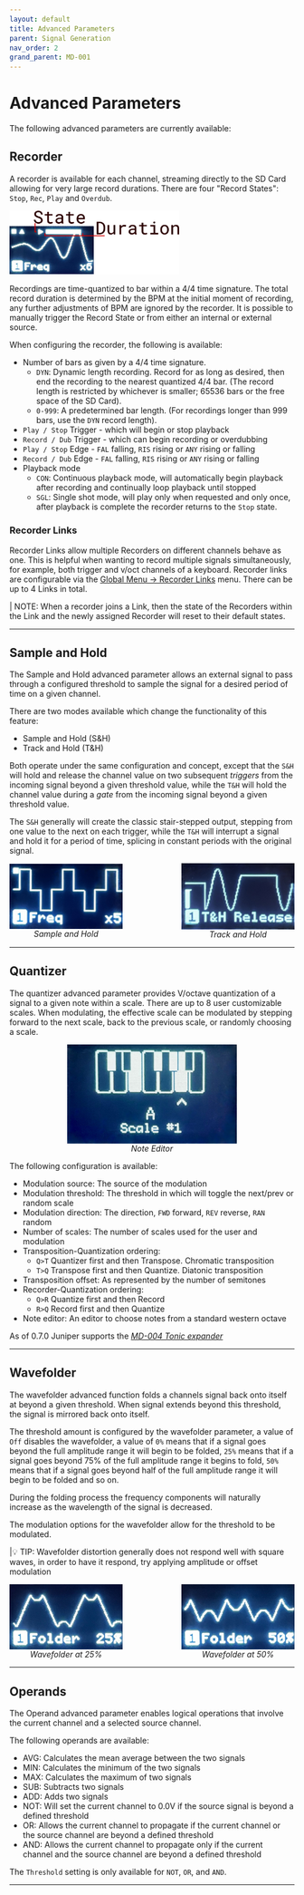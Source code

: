 ```yaml
---
layout: default
title: Advanced Parameters
parent: Signal Generation
nav_order: 2
grand_parent: MD-001
---
```


# Advanced Parameters

The following advanced parameters are currently available:

## Recorder

A recorder is available for each channel, streaming directly to the SD Card allowing for very large record durations. There are four "Record States": `Stop`, `Rec`, `Play` and `Overdub`.

<img src="/images/md001-record-diagram.png" width="300px"/>

Recordings are time-quantized to bar within a 4/4 time signature. The total record duration is determined by the BPM at the initial moment of recording, any further adjustments of BPM are ignored by the recorder. It is possible to manually trigger the Record State or from either an internal or external source.

When configuring the recorder, the following is available:

- Number of bars as given by a 4/4 time signature.
  - `DYN`: Dynamic length recording. Record for as long as desired, then end the recording to the nearest quantized 4/4 bar. (The record length is restricted by whichever is smaller; 65536 bars or the free space of the SD Card).
  - `0-999`: A predetermined bar length. (For recordings longer than 999 bars, use the `DYN` record length).
- `Play / Stop` Trigger - which will begin or stop playback
- `Record / Dub` Trigger - which can begin recording or overdubbing
- `Play / Stop` Edge - `FAL` falling, `RIS` rising or `ANY` rising or falling
- `Record / Dub` Edge - `FAL` falling, `RIS` rising or `ANY` rising or falling
- Playback mode
  - `CON`: Continuous playback mode, will automatically begin playback after recording and continually loop playback until stopped
  - `SGL`: Single shot mode, will play only when requested and only once, after playback is complete the recorder returns to the `Stop` state.

### Recorder Links

Recorder Links allow multiple Recorders on different channels behave as one. This is helpful when wanting to record multiple signals simultaneously, for example, both trigger and v/oct channels of a keyboard. Recorder links are configurable via the [Global Menu -> Recorder Links](/md001/graphic_interfaces/global_menu.html) menu. There can be up to 4 Links in total.

| NOTE: When a recorder joins a Link, then the state of the Recorders within the Link and the newly assigned Recorder will reset to their default states.

<hr />

## Sample and Hold

The Sample and Hold advanced parameter allows an external signal to pass through a configured threshold to sample the signal for a desired period of time on a given channel.

There are two modes available which change the functionality of this feature:

- Sample and Hold (S&H)
- Track and Hold (T&H)

Both operate under the same configuration and concept, except that the `S&H` will hold and release the channel value on two subsequent _triggers_ from the incoming signal beyond a given threshold value, while the `T&H` will hold the channel value during a _gate_ from the incoming signal beyond a given threshold value.

The `S&H` generally will create the classic stair-stepped output, stepping from one value to the next on each trigger, while the `T&H` will interrupt a signal and hold it for a period of time, splicing in constant periods with the original signal.

<div style="display: flex; justify-content: space-between;">
    <div style="display: flex; flex-flow: column; align-items: center; justify-content: center;">
        <img src="/images/sample_hold.jpeg" width="200px" />
        <span style="font-style: italic">Sample and Hold</span>
    </div>
    <div style="display: flex; flex-flow: column; align-items: center; justify-content: center;">
        <img src="/images/track_hold.jpeg" width="200px" />
        <span style="font-style: italic">Track and Hold</span>
    </div>
</div>

<hr />

## Quantizer

The quantizer advanced parameter provides V/octave quantization of a signal to a given note within a scale. There are up to 8 user customizable scales. When modulating, the effective scale can be modulated by stepping forward to the next scale, back to the previous scale, or randomly choosing a scale.

<div style="display: flex; justify-content: center;">
    <div style="display: flex; flex-flow: column; align-items: center; justify-content: center;">
      <img src="/images/quantizer_keyboard.jpeg" width="300px"/>
        <span style="font-style: italic">Note Editor</span>
    </div>
</div>

The following configuration is available:

- Modulation source: The source of the modulation
- Modulation threshold: The threshold in which will toggle the next/prev or random scale
- Modulation direction: The direction, `FWD` forward, `REV` reverse, `RAN` random
- Number of scales: The number of scales used for the user and modulation
- Transposition-Quantization ordering:
  - `Q>T` Quantizer first and then Transpose. Chromatic transposition
  - `T>Q` Transpose first and then Quantize. Diatonic transposition
- Transposition offset: As represented by the number of semitones
- Recorder-Quantization ordering:
  - `Q>R` Quantize first and then Record
  - `R>Q` Record first and then Quantize
- Note editor: An editor to choose notes from a standard western octave

As of 0.7.0 Juniper supports the [_MD-004 Tonic expander_](/md004/index.html)

<hr />

## Wavefolder

The wavefolder advanced function folds a channels signal back onto itself at beyond a given threshold. When signal extends beyond this threshold, the signal is mirrored back onto itself.

The threshold amount is configured by the wavefolder parameter, a value of `Off` disables the wavefolder, a value of `0%` means that if a signal goes beyond the full amplitude range it will begin to be folded, `25%` means that if a signal goes beyond 75% of the full amplitude range it begins to fold, `50%` means that if a signal goes beyond half of the full amplitude range it will begin to be folded and so on.

During the folding process the frequency components will naturally increase as the wavelength of the signal is decreased.

The modulation options for the wavefolder allow for the threshold to be modulated.

|💡 TIP: Wavefolder distortion generally does not respond well with square waves, in order to have it respond, try applying amplitude or offset modulation

<div style="display: flex; justify-content: space-between;">
    <div style="display: flex; flex-flow: column; align-items: center; justify-content: center;">
        <img src="/images/wavefolder_25.jpeg" width="200px" />
        <span style="font-style: italic">Wavefolder at 25%</span>
    </div>
    <div style="display: flex; flex-flow: column; align-items: center; justify-content: center;">
        <img src="/images/wavefolder_50.jpeg" width="200px" />
        <span style="font-style: italic">Wavefolder at 50%</span>
    </div>
</div>

<hr />

## Operands

The Operand advanced parameter enables logical operations that involve the current channel and a selected source channel.

The following operands are available:

- AVG: Calculates the mean average between the two signals
- MIN: Calculates the minimum of the two signals
- MAX: Calculates the maximum of two signals
- SUB: Subtracts two signals
- ADD: Adds two signals
- NOT: Will set the current channel to 0.0V if the source signal is beyond a defined threshold
- OR: Allows the current channel to propagate if the current channel or the source channel are beyond a defined threshold
- AND: Allows the current channel to propagate only if the current channel and the source channel are beyond a defined threshold

The `Threshold` setting is only available for `NOT`, `OR`, and `AND`.

<hr />
